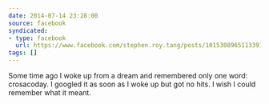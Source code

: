 ```yaml
---
date: 2014-07-14 23:28:00
source: facebook
syndicated:
- type: facebook
  url: https://www.facebook.com/stephen.roy.tang/posts/10153089651133912
tags: []
---
```


Some time ago I woke up from a dream and remembered only one word: crosacoday. I googled it as soon as I woke up but got no hits. I wish I could remember what it meant.